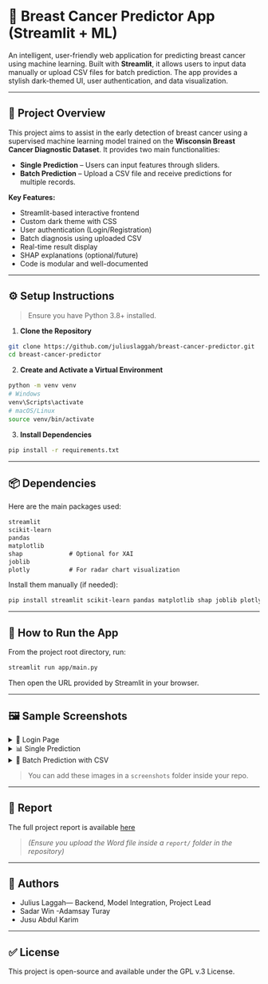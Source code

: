 # 🧠 Breast Cancer Predictor App (Streamlit + ML)

An intelligent, user-friendly web application for predicting breast cancer using machine learning. Built with **Streamlit**, it allows users to input data manually or upload CSV files for batch prediction. The app provides a stylish dark-themed UI, user authentication, and data visualization.

---

## 📌 Project Overview

This project aims to assist in the early detection of breast cancer using a supervised machine learning model trained on the **Wisconsin Breast Cancer Diagnostic Dataset**. It provides two main functionalities:

- **Single Prediction** – Users can input features through sliders.
- **Batch Prediction** – Upload a CSV file and receive predictions for multiple records.

**Key Features:**
- Streamlit-based interactive frontend
- Custom dark theme with CSS
- User authentication (Login/Registration)
- Batch diagnosis using uploaded CSV
- Real-time result display
- SHAP explanations (optional/future)
- Code is modular and well-documented

---

## ⚙️ Setup Instructions

> Ensure you have Python 3.8+ installed.

1. **Clone the Repository**

```bash
git clone https://github.com/juliuslaggah/breast-cancer-predictor.git
cd breast-cancer-predictor
```

2. **Create and Activate a Virtual Environment**

```bash
python -m venv venv
# Windows
venv\Scripts\activate
# macOS/Linux
source venv/bin/activate
```

3. **Install Dependencies**

```bash
pip install -r requirements.txt
```

---

## 📦 Dependencies

Here are the main packages used:

```
streamlit
scikit-learn
pandas
matplotlib
shap             # Optional for XAI
joblib
plotly           # For radar chart visualization
```

Install them manually (if needed):

```bash
pip install streamlit scikit-learn pandas matplotlib shap joblib plotly
```

---

## 🚀 How to Run the App

From the project root directory, run:

```bash
streamlit run app/main.py
```

Then open the URL provided by Streamlit in your browser.

---

## 🖼️ Sample Screenshots

<details>
<summary>🔐 Login Page</summary>

![Login Page](assets/login.png)

</details>

<details>
<summary>📊 Single Prediction</summary>

![Single Prediction](assets/newplot.png)

</details>

<details>
<summary>📁 Batch Prediction with CSV</summary>

![Batch Prediction](screenshots/batch_prediction.png)

</details>

> You can add these images in a `screenshots` folder inside your repo.

---

## 📄 Report

The full project report is available [here](report/Breast_Cancer_Predictor_Report.docx)  
> _(Ensure you upload the Word file inside a `report/` folder in the repository)_

---

## 👥 Authors

- Julius Laggah— Backend, Model Integration, Project Lead
- Sadar Win
-Adamsay Turay
- Jusu Abdul Karim


---

## ✅ License

This project is open-source and available under the GPL v.3 License.
